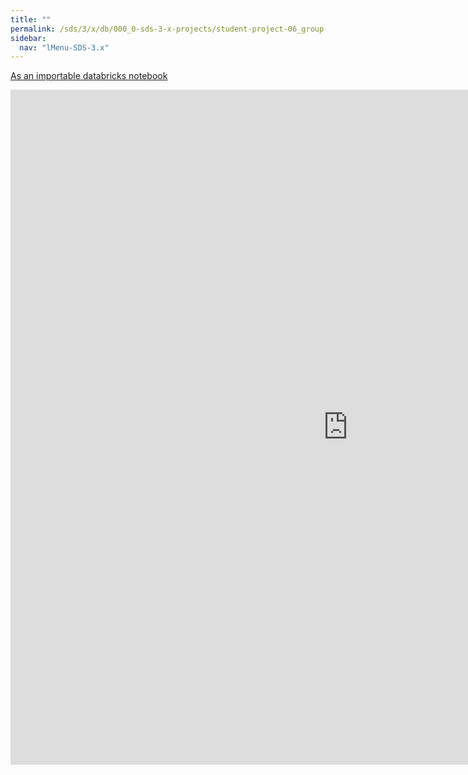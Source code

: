 ```yaml
---
title: ""
permalink: /sds/3/x/db/000_0-sds-3-x-projects/student-project-06_group-ParticleClustering/01_data_and_preprocessing/
sidebar:
  nav: "lMenu-SDS-3.x"
---
```


[As an importable databricks notebook](https://lamastex.github.io/scalable-data-science/sds/3/x/db/000_0-sds-3-x-projects/student-project-06_group-ParticleClustering/01_data_and_preprocessing.html)

<iframe src="https://lamastex.github.io/scalable-data-science/sds/3/x/db/000_0-sds-3-x-projects/student-project-06_group-ParticleClustering/01_data_and_preprocessing.html" width="1080" height="1080" frameborder="0"></iframe>
